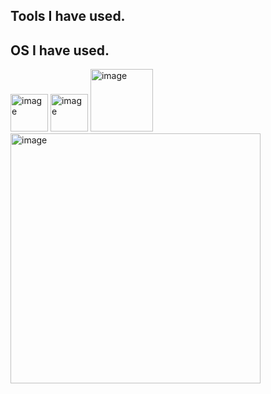 ## Tools I have used.


## OS I have used.
<img width="60" height="60" alt="image" src="https://github.com/user-attachments/assets/4a4c5b94-e226-46b9-ba32-b957ed54abdc" />
<img width="60" height="60" alt="image" src="https://github.com/user-attachments/assets/0228ff05-7e39-45ef-a872-978cc0bbc633" />
<img width="100" height="100" alt="image" src="https://github.com/user-attachments/assets/4232205c-be7e-4e61-8c1a-a7fde457d64b" />
<img width="400" height="400" alt="image" src="https://github.com/user-attachments/assets/d5efefe0-a1b9-46e5-9dab-d36ffa2cd4f4" />



<!--
**SupawitKaennak/SupawitKaennak** is a ✨ _special_ ✨ repository because its `README.md` (this file) appears on your GitHub profile.

Here are some ideas to get you started:

- 🔭 I’m currently working on ...
- 🌱 I’m currently learning ...
- 👯 I’m looking to collaborate on ...
- 🤔 I’m looking for help with ...
- 💬 Ask me about ...
- 📫 How to reach me: ...
- 😄 Pronouns: ...
- ⚡ Fun fact: ...
-->
